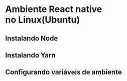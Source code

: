 
# Ambiente React native no Linux(Ubuntu)

## Instalando Node

## Instalando Yarn

## Configurando variáveis de ambiente

